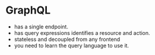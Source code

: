 # __GraphQL__

+ has a single endpoint.
+ has query expressions identifies a resource and action.
+ stateless and decoupled from any frontend
+ you need to learn the query language to use it.
<br/>

